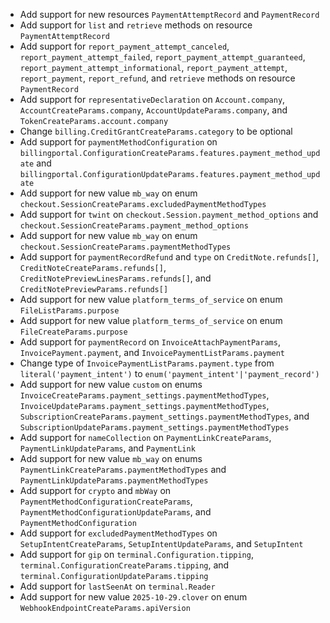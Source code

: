 * Add support for new resources `PaymentAttemptRecord` and `PaymentRecord`
* Add support for `list` and `retrieve` methods on resource `PaymentAttemptRecord`
* Add support for `report_payment_attempt_canceled`, `report_payment_attempt_failed`, `report_payment_attempt_guaranteed`, `report_payment_attempt_informational`, `report_payment_attempt`, `report_payment`, `report_refund`, and `retrieve` methods on resource `PaymentRecord`
* Add support for `representativeDeclaration` on `Account.company`, `AccountCreateParams.company`, `AccountUpdateParams.company`, and `TokenCreateParams.account.company`
* Change `billing.CreditGrantCreateParams.category` to be optional
* Add support for `paymentMethodConfiguration` on `billingportal.ConfigurationCreateParams.features.payment_method_update` and `billingportal.ConfigurationUpdateParams.features.payment_method_update`
* Add support for new value `mb_way` on enum `checkout.SessionCreateParams.excludedPaymentMethodTypes`
* Add support for `twint` on `checkout.Session.payment_method_options` and `checkout.SessionCreateParams.payment_method_options`
* Add support for new value `mb_way` on enum `checkout.SessionCreateParams.paymentMethodTypes`
* Add support for `paymentRecordRefund` and `type` on `CreditNote.refunds[]`, `CreditNoteCreateParams.refunds[]`, `CreditNotePreviewLinesParams.refunds[]`, and `CreditNotePreviewParams.refunds[]`
* Add support for new value `platform_terms_of_service` on enum `FileListParams.purpose`
* Add support for new value `platform_terms_of_service` on enum `FileCreateParams.purpose`
* Add support for `paymentRecord` on `InvoiceAttachPaymentParams`, `InvoicePayment.payment`, and `InvoicePaymentListParams.payment`
* Change type of `InvoicePaymentListParams.payment.type` from `literal('payment_intent')` to `enum('payment_intent'|'payment_record')`
* Add support for new value `custom` on enums `InvoiceCreateParams.payment_settings.paymentMethodTypes`, `InvoiceUpdateParams.payment_settings.paymentMethodTypes`, `SubscriptionCreateParams.payment_settings.paymentMethodTypes`, and `SubscriptionUpdateParams.payment_settings.paymentMethodTypes`
* Add support for `nameCollection` on `PaymentLinkCreateParams`, `PaymentLinkUpdateParams`, and `PaymentLink`
* Add support for new value `mb_way` on enums `PaymentLinkCreateParams.paymentMethodTypes` and `PaymentLinkUpdateParams.paymentMethodTypes`
* Add support for `crypto` and `mbWay` on `PaymentMethodConfigurationCreateParams`, `PaymentMethodConfigurationUpdateParams`, and `PaymentMethodConfiguration`
* Add support for `excludedPaymentMethodTypes` on `SetupIntentCreateParams`, `SetupIntentUpdateParams`, and `SetupIntent`
* Add support for `gip` on `terminal.Configuration.tipping`, `terminal.ConfigurationCreateParams.tipping`, and `terminal.ConfigurationUpdateParams.tipping`
* Add support for `lastSeenAt` on `terminal.Reader`
* Add support for new value `2025-10-29.clover` on enum `WebhookEndpointCreateParams.apiVersion`
